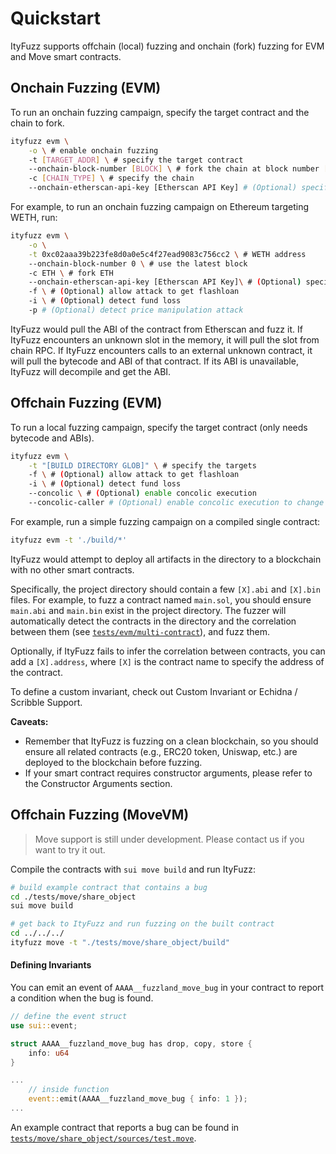 # Quickstart

ItyFuzz supports offchain (local) fuzzing and onchain (fork) fuzzing for EVM and Move smart contracts.&#x20;

## Onchain Fuzzing (EVM)

To run an onchain fuzzing campaign, specify the target contract and the chain to fork.

```bash
ityfuzz evm \
    -o \ # enable onchain fuzzing
    -t [TARGET_ADDR] \ # specify the target contract
    --onchain-block-number [BLOCK] \ # fork the chain at block number [BLOCK]
    -c [CHAIN_TYPE] \ # specify the chain
    --onchain-etherscan-api-key [Etherscan API Key] # (Optional) specify your etherscan api key
```

For example, to run an onchain fuzzing campaign on Ethereum targeting WETH, run:

```bash
ityfuzz evm \
    -o \
    -t 0xc02aaa39b223fe8d0a0e5c4f27ead9083c756cc2 \ # WETH address
    --onchain-block-number 0 \ # use the latest block
    -c ETH \ # fork ETH
    --onchain-etherscan-api-key [Etherscan API Key]\ # (Optional) specify your etherscan api key
    -f \ # (Optional) allow attack to get flashloan
    -i \ # (Optional) detect fund loss
    -p # (Optional) detect price manipulation attack
```

ItyFuzz would pull the ABI of the contract from Etherscan and fuzz it. If ItyFuzz encounters an unknown slot in the memory, it will pull the slot from chain RPC. If ItyFuzz encounters calls to an external unknown contract, it will pull the bytecode and ABI of that contract. If its ABI is unavailable, ItyFuzz will decompile and get the ABI.

## Offchain Fuzzing (EVM)

To run a local fuzzing campaign, specify the target contract (only needs bytecode and ABIs).

```bash
ityfuzz evm \
    -t "[BUILD DIRECTORY GLOB]" \ # specify the targets
    -f \ # (Optional) allow attack to get flashloan
    -i \ # (Optional) detect fund loss
    --concolic \ # (Optional) enable concolic execution
    --concolic-caller # (Optional) enable concolic execution to change caller to anyone
```

For example, run a simple fuzzing campaign on a compiled single contract:

```bash
ityfuzz evm -t './build/*'
```

ItyFuzz would attempt to deploy all artifacts in the directory to a blockchain with no other smart contracts.

Specifically, the project directory should contain a few `[X].abi` and `[X].bin` files. For example, to fuzz a contract named `main.sol`, you should ensure `main.abi` and `main.bin` exist in the project directory. The fuzzer will automatically detect the contracts in the directory and the correlation between them (see [`tests/evm/multi-contract`](https://github.com/fuzzland/ityfuzz/tree/master/tests/evm/multi-contract)), and fuzz them.

Optionally, if ItyFuzz fails to infer the correlation between contracts, you can add a `[X].address`, where `[X]` is the contract name to specify the address of the contract.

To define a custom invariant, check out Custom Invariant or Echidna / Scribble Support.

**Caveats:**

* Remember that ItyFuzz is fuzzing on a clean blockchain, so you should ensure all related contracts (e.g., ERC20 token, Uniswap, etc.) are deployed to the blockchain before fuzzing.
* If your smart contract requires constructor arguments, please refer to the Constructor Arguments section.

## Offchain Fuzzing (MoveVM)

> Move support is still under development. Please contact us if you want to try it out.

Compile the contracts with `sui move build` and run ItyFuzz:

```bash
# build example contract that contains a bug
cd ./tests/move/share_object
sui move build

# get back to ItyFuzz and run fuzzing on the built contract
cd ../../../
ityfuzz move -t "./tests/move/share_object/build"

```

#### Defining Invariants

You can emit an event of `AAAA__fuzzland_move_bug` in your contract to report a condition when the bug is found.

```rust
// define the event struct
use sui::event;

struct AAAA__fuzzland_move_bug has drop, copy, store {
    info: u64
}

... 
    // inside function
    event::emit(AAAA__fuzzland_move_bug { info: 1 });
...

```

An example contract that reports a bug can be found in [`tests/move/share_object/sources/test.move`](https://github.com/fuzzland/ityfuzz/tree/master/tests/move/share\_object).
